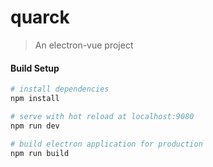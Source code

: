 # quarck

> An electron-vue project

#### Build Setup

``` bash
# install dependencies
npm install

# serve with hot reload at localhost:9080
npm run dev

# build electron application for production
npm run build


```